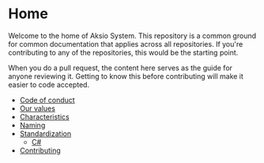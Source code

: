 # Home

Welcome to the home of Aksio System.
This repository is a common ground for common documentation that applies across all repositories.
If you're contributing to any of the repositories, this would be the starting point.

When you do a pull request, the content here serves as the guide for anyone reviewing it.
Getting to know this before contributing will make it easier to code accepted.

* [Code of conduct](./CODE_OF_CONDUCT.md)
* [Our values](./values.md)
* [Characteristics](./characteristics.md)
* [Naming](./naming.md)
* [Standardization](./standardization.md)
  * [C#](csharp.md)
* [Contributing](./contributing.md)
